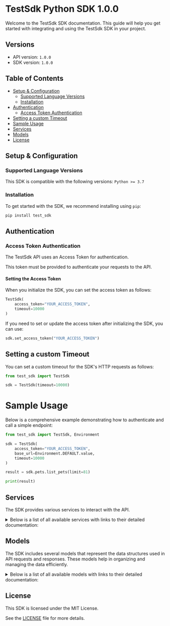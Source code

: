 # TestSdk Python SDK 1.0.0

Welcome to the TestSdk SDK documentation. This guide will help you get started with integrating and using the TestSdk SDK in your project.

## Versions

- API version: `1.0.0`
- SDK version: `1.0.0`

## Table of Contents

- [Setup & Configuration](#setup--configuration)
  - [Supported Language Versions](#supported-language-versions)
  - [Installation](#installation)
- [Authentication](#authentication)
  - [Access Token Authentication](#access-token-authentication)
- [Setting a custom Timeout](#setting-a-custom-timeout)
- [Sample Usage](#sample-usage)
- [Services](#services)
- [Models](#models)
- [License](#license)

## Setup & Configuration

### Supported Language Versions

This SDK is compatible with the following versions: `Python >= 3.7`

### Installation

To get started with the SDK, we recommend installing using `pip`:

```bash
pip install test_sdk
```

## Authentication

### Access Token Authentication

The TestSdk API uses an Access Token for authentication.

This token must be provided to authenticate your requests to the API.

#### Setting the Access Token

When you initialize the SDK, you can set the access token as follows:

```py
TestSdk(
    access_token="YOUR_ACCESS_TOKEN",
    timeout=10000
)
```

If you need to set or update the access token after initializing the SDK, you can use:

```py
sdk.set_access_token("YOUR_ACCESS_TOKEN")
```

## Setting a custom Timeout

You can set a custom timeout for the SDK's HTTP requests as follows:

```py
from test_sdk import TestSdk

sdk = TestSdk(timeout=10000)
```

# Sample Usage

Below is a comprehensive example demonstrating how to authenticate and call a simple endpoint:

```py
from test_sdk import TestSdk, Environment

sdk = TestSdk(
    access_token="YOUR_ACCESS_TOKEN",
    base_url=Environment.DEFAULT.value,
    timeout=10000
)

result = sdk.pets.list_pets(limit=81)

print(result)

```

## Services

The SDK provides various services to interact with the API.

<details> 
<summary>Below is a list of all available services with links to their detailed documentation:</summary>

| Name                                                 |
| :--------------------------------------------------- |
| [PetsService](documentation/services/PetsService.md) |

</details>

## Models

The SDK includes several models that represent the data structures used in API requests and responses. These models help in organizing and managing the data efficiently.

<details> 
<summary>Below is a list of all available models with links to their detailed documentation:</summary>

| Name                               | Description |
| :--------------------------------- | :---------- |
| [Pet](documentation/models/Pet.md) |             |

</details>

## License

This SDK is licensed under the MIT License.

See the [LICENSE](LICENSE) file for more details.

<!-- This file was generated by liblab | https://liblab.com/ -->
